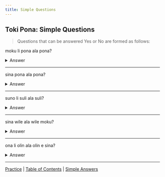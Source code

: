 ```yaml
---
title: Simple Questions
---
```


## Toki Pona: Simple Questions

> Questions that can be answered Yes or No are formed as follows:

moku li pona ala pona?
<details>
<summary>Answer</summary>
Is the food good? (the food is good not good)
</details>

---

sina pona ala pona?
<details>
<summary>Answer</summary>
Are you good?
</details>

---

suno li suli ala suli?
<details>
<summary>Answer</summary>
Is the sun large?
</details>

---

sina wile ala wile moku?
<details>
<summary>Answer</summary>
Do you want food?
</details>

---

ona li olin ala olin e sina?
<details>
<summary>Answer</summary>
Does he love you?
</details>

---

[Practice](27Practice.md) | [Table of Contents](toc.md) | [Simple Answers](29SimpleAnswers.md)